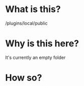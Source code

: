 # What is this?

/plugins/local/public

# Why is this here?

It's currently an empty folder

# How so?

